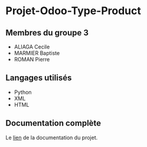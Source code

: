 # Projet-Odoo-Type-Product


## Membres du groupe 3
+ ALIAGA Cecile
+ MARMIER Baptiste
+ ROMAN Pierre

## Langages utilisés
+ Python
+ XML
+ HTML

## Documentation complète
Le [lien]() de la documentation du projet.
